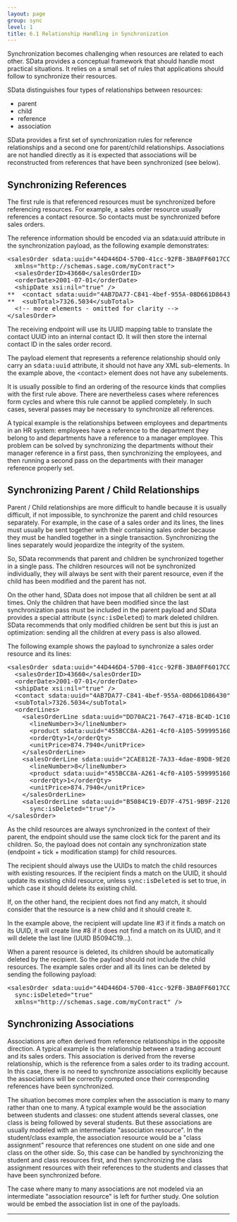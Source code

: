 ```yaml
---
layout: page
group: sync
level: 1
title: 6.1 Relationship Handling in Synchronization
---
```


Synchronization becomes challenging when resources are related to each other.
SData provides a conceptual framework that should handle most practical
situations. It relies on a small set of rules that applications should follow to
synchronize their resources.

SData distinguishes four types of relationships between resources:

*   parent
*   child
*   reference
*   association

SData provides a first set of synchronization rules for reference
relationships and a second one for parent/child relationships. Associations are
not handled directly as it is expected that associations will be reconstructed
from references that have been synchronized (see below).

## Synchronizing References

The first rule is that referenced resources must be synchronized before
referencing resources. For example, a sales order resource usually references a
contact resource. So contacts must be synchronized before sales orders.

The reference information should be encoded via an sdata:uuid attribute in
the synchronization payload, as the following example demonstrates:

<pre>&lt;salesOrder sdata:uuid="44D446D4-5700-41cc-92FB-3BA0FF6017CC" 
  xmlns="http://schemas.sage.com/myContract"&gt;
&nbsp; &lt;salesOrderID&gt;43660&lt;/salesOrderID&gt;
&nbsp; &lt;orderDate&gt;2001-07-01&lt;/orderDate&gt;
&nbsp; &lt;shipDate xsi:nil="true" /&gt;
**&nbsp; &lt;contact sdata:uuid="4AB7DA77-C841-4bef-955A-08D661D86430"/&gt;
**&nbsp; &lt;subTotal&gt;7326.5034&lt;/subTotal&gt;
&nbsp; &lt;!-- more elements - omitted for clarity --&gt;
&lt;/salesOrder&gt;</pre>

The receiving endpoint will use its UUID mapping table to translate the
contact UUID into an internal contact ID. It will then store the internal
contact ID in the sales order record.

The payload element that represents a reference relationship should only
carry an&nbsp;<tt>sdata:uuid</tt>&nbsp;attribute, it should not have any XML sub-elements.
In the example above, the &lt;contact&gt; element does not have any subelements.

It is usually possible to find an ordering of the resource kinds that
complies with the first rule above. There are nevertheless cases where
references form cycles and where this rule cannot be applied completely. In such
cases, several passes may be necessary to synchronize all references.

A typical example is the relationships between employees and departments in
an HR system: employees have a reference to the department they belong to and
departments have a reference to a manager employee. This problem can be solved
by synchronizing the departments without their manager reference in a first
pass, then synchronizing the employees, and then running a second pass on the
departments with their manager reference properly set.

## Synchronizing Parent / Child Relationships

Parent / Child relationships are more difficult to handle because it is
usually difficult, if not impossible, to synchronize the parent and child
resources separately. For example, in the case of a sales order and its lines,
the lines must usually be sent together with their containing sales order
because they must be handled together in a single transaction. Synchronizing the
lines separately would jeopardize the integrity of the system.

So, SData recommends that parent and children be synchronized together in a
single pass. The children resources will not be synchronized individually, they
will always be sent with their parent resource, even if the child has been
modified and the parent has not.

On the other hand, SData does not impose that all children be sent at all
times. Only the children that have been modified since the last synchronization
pass must be included in the parent payload and SData provides a special
attribute (<tt>sync:isDeleted</tt>) to mark deleted children. SData recommends
that only modified children be sent but this is just an optimization: sending
all the children at every pass is also allowed.

The following example shows the payload to synchronize a sales order resource
and its lines:

<pre>&lt;salesOrder sdata:uuid="44D446D4-5700-41cc-92FB-3BA0FF6017CC" xmlns="http://schemas.sage.com/myContract"&gt;
&nbsp; &lt;salesOrderID&gt;43660&lt;/salesOrderID&gt;
&nbsp; &lt;orderDate&gt;2001-07-01&lt;/orderDate&gt;
&nbsp; &lt;shipDate xsi:nil="true" /&gt;
&nbsp; &lt;contact sdata:uuid="4AB7DA77-C841-4bef-955A-08D661D86430"/&gt;
&nbsp; &lt;subTotal&gt;7326.5034&lt;/subTotal&gt;
  &lt;orderLines&gt;
    &lt;salesOrderLine sdata:uuid="DD70AC21-7647-4718-BC4D-1C10B957AC54"&gt;
 &nbsp;&nbsp;&nbsp;&nbsp; &lt;lineNumber&gt;3&lt;/lineNumber&gt;
&nbsp;&nbsp;&nbsp;&nbsp;&nbsp; &lt;product sdata:uuid="455BCC8A-A261-4cf0-A105-599995160C5A"/&gt;
&nbsp;&nbsp;&nbsp;&nbsp;&nbsp; &lt;orderQty&gt;1&lt;/orderQty&gt;
&nbsp;&nbsp;&nbsp;&nbsp;&nbsp; &lt;unitPrice&gt;874.7940&lt;/unitPrice&gt;
&nbsp;&nbsp;&nbsp; &lt;/salesOrderLine&gt;
    &lt;salesOrderLine sdata:uuid="2CAE812E-7A33-4dae-89D8-9E206AA28F95"&gt;
 &nbsp;&nbsp;&nbsp;&nbsp; &lt;lineNumber&gt;8&lt;/lineNumber&gt;
&nbsp;&nbsp;&nbsp;&nbsp;&nbsp; &lt;product sdata:uuid="455BCC8A-A261-4cf0-A105-599995160C5A"/&gt;
&nbsp;&nbsp;&nbsp;&nbsp;&nbsp; &lt;orderQty&gt;1&lt;/orderQty&gt;
&nbsp;&nbsp;&nbsp;&nbsp;&nbsp; &lt;unitPrice&gt;874.7940&lt;/unitPrice&gt;
&nbsp;&nbsp;&nbsp; &lt;/salesOrderLine&gt;
    &lt;salesOrderLine sdata:uuid="B5084C19-ED7F-4751-9B9F-212006598ADE" 
      sync:isDeleted="true"/&gt;
&lt;/salesOrder&gt;</pre>

As the child resources are always synchronized in the context of
their parent, the endpoint should use the same clock tick for the parent and its
children. So, the payload does not contain any synchronization state (endpoint +
tick + modification stamp) for child resources.

The recipient should always use the UUIDs to match the child resources with
existing resources. If the recipient finds a match on the UUID, it should update
its existing child resource, unless&nbsp;<tt>sync:isDeleted</tt>&nbsp;is set to true, in
which case it should delete its existing child.

If, on the other hand, the recipient does not find any match, it should consider
that the resource is a new child and it should create it.

In the example above, the recipient will update line #3 if it finds a match
on its UUID, it will create line #8 if it does not find a match on its UUID, and
it will delete the last line (UUID B5094C19...).

When a parent resource is deleted, its children should be automatically
deleted by the recipient. So the payload should not include the child resources.
The example sales order and all its lines can be deleted by sending the
following payload:

<pre>&lt;salesOrder sdata:uuid="44D446D4-5700-41cc-92FB-3BA0FF6017CC" 
  sync:isDeleted="true" 
  xmlns="http://schemas.sage.com/myContract" /&gt;</pre>

## Synchronizing Associations

Associations are often derived from reference relationships in the opposite
direction. A typical example is the relationship between a trading account and
its sales orders. This association is derived from the reverse relationship,
which is the reference from a sales order to its trading account. In this case,
there is no need to synchronize associations explicitly because the associations
will be correctly computed once their corresponding references have been
synchronized.

The situation becomes more complex when the association is many to many
rather than one to many. A typical example would be the association between
students and classes: one student attends several classes, one class is being
followed by several students. But these associations are usually modeled with an
intermediate "association resource". In the student/class example, the
association resource would be a "class assignment" resource that references one
student on one side and one class on the other side. So, this case can be
handled by synchronizing the student and class resources first, and then
synchronizing the class assignment resources with their references to the
students and classes that have been synchronized before.

The case where many to many associations are not modeled via an intermediate
"association resource" is left for further study. One solution would be embed
the association list in one of the payloads.

* * *